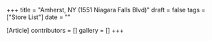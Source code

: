 +++
title = "Amherst, NY (1551 Niagara Falls Blvd)"
draft = false
tags = ["Store List"]
date = ""

[Article]
contributors = []
gallery = []
+++
